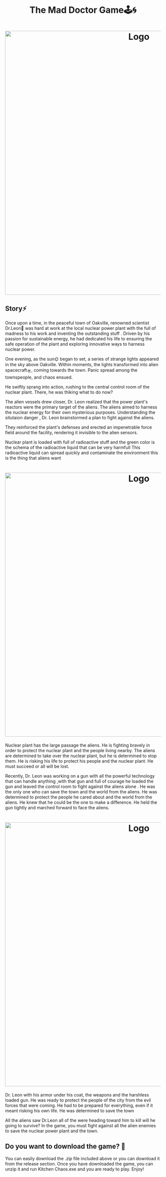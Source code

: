 
<h1 align="center" >The Mad Doctor Game🕹️🌀 </h1>


<h1 align="center" ><img src="https://github.com/MANISH-SAHANI/The-Mad-Doctor-Game/assets/91081774/11cbd8c1-16d7-4385-99a4-dc5f4b27e88a" alt="Logo" width="850" /></h1>

<h2> Story⚡</h2>
Once upon a time, in the peaceful town of Oakville, renowned scientist Dr.Leon🔬 was hard at work at the local nuclear power plant with the full of madness to his work and inventing the outstanding stuff . Driven by his passion for sustainable energy, he had dedicated his life to ensuring the safe operation of the plant and exploring innovative ways to harness nuclear power.

One evening, as the sun🌞 began to set, a series of strange lights appeared in the sky above Oakville. Within moments, the lights transformed into alien spacecraft🛸, coming towards the town. Panic spread among the townspeople, and chaos ensued.

He swiftly sprang into action, rushing to the central control room of the nuclear plant. There, he was thiking what to do now?

The alien vessels drew closer, Dr. Leon realized that the power plant's reactors were the primary target of the aliens. The aliens aimed to harness the nuclear energy for their own mysterious purposes. Understanding the situtaion danger , Dr. Leon brainstormed a plan to fight against the aliens.

They reinforced the plant's defenses and erected an impenetrable force field around the facility, rendering it invisible to the alien sensors.

Nuclear plant is loaded with full of radioactive stuff and the green color is the schema of the radioactive liquid that can be very harmfull This radioactive liquid can spread quickly and contaminate the environment this is the thing that aliens want 

<h1 align="center" ><img src="https://github.com/MANISH-SAHANI/The-Mad-Doctor-Game/assets/91081774/5fa9348f-a6c4-4bbe-a554-970e9d2be338" alt="Logo" width="850" /></h1>

Nuclear plant has the large passage the aliens. He is fighting bravely in order to protect the nuclear plant and the people living nearby. The aliens are determined to take over the nuclear plant, but he is determined to stop them. He is risking his life to protect his people and the nuclear plant. He must succeed or all will be lost.

Recently, Dr. Leon was working on a gun with all the powerful technology that can handle anything ,with that gun and full of courage he loaded the gun and leaved the control room to fight against the aliens alone . He was the only one who can save the town and the world from the aliens. He was determined to protect the people he cared about and the world from the aliens. He knew that he could be the one to make a difference. He held the gun tightly and marched forward to face the aliens.

<h1 align="center" ><img src="https://github.com/MANISH-SAHANI/The-Mad-Doctor-Game/assets/91081774/e25488c4-efab-4c29-93b4-3d1e2a0053c0" alt="Logo" width="850" /></h1>

Dr. Leon with his armor under his coat, the weapons and the harshless loaded gun. He was ready to protect the people of the city from the evil forces that were coming. He had to be prepared for everything, even if it meant risking his own life. He was determined to save the town  

All the aliens saw Dr.Leon all of the were heading toward him to kill will he going to survive? In the game, you must fight against all the alien enemies to save the nuclear power plant and the town.



<h2> Do you want to download the game? 💫 </h2>

You can easily download the .zip file included above or you can download it from the release section. Once you have downloaded the game, you can unzip it and run Kitchen Chaos.exe and you are ready to play. Enjoy!





